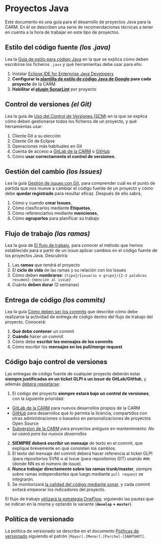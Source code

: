 
# Proyectos Java

Este documento es una guía para el desarrollo de proyectos Java para la CARM. En él se describen una serie de recomendaciones técnicas a tener en cuenta a la hora de trabajar en este tipo de proyectos.


## Estilo del código fuente *(los .java)*


Lea la [Guía de estilo para código Java](Guia-codigo-java.md) en la que se explica cómo deben escribirse los ficheros ```.java``` y qué herramientas debe usar para ello:

1. Instalar [Eclipse IDE for Enterprise Java Developers](https://www.eclipse.org/downloads/packages/)
2. **Configurar la [plantilla de estilo de código Java de Google](https://github.com/google/styleguide/blob/gh-pages/eclipse-java-google-style.xml) para cada proyecto** de la CARM
3. **Habilitar el [plugin SonarLint](https://www.sonarlint.org/eclipse/)** por proyecto

## Control de versiones *(el Git)*

Lea la guía de [Uso del Control de Versiones (SCM)](Guia-SCM.md) en la que se explica cómo deben gestionarse todos los ficheros de un proyecto, y qué herramientas usar:

1. Cliente Git a su elección
2. Cliente Git de Eclipse
3. Operaciones más habituales en Git
4. Cuenta de acceso a [GitLab de la CARM](https://gitlab.carm.es) o [GitHub](https://github.com/carm-es/)
5. Cómo **usar correctamente el control de versiones**.


## Gestión del cambio *(los Issues)*

Lea la guía [Gestión de issues con Git](Guia-Issues.md), para comprender cuál es el punto de partida que
nos mueve a cambiar el código fuente de un proyecto y cómo debe 
**quedar registrado** para resultar eficaz. Después de ello sabrá, 

1. Cómo y cuando **crear Issues**,
2. Cómo clasificarlos mediante **Etiquetas**,
3. Cómo referenciarlos mediante **menciones**,
4. Cómo **agruparlos** para planificar su trabajo 

## Flujo de trabajo  *(las ramas)*

Lea la guía de [El flujo de trabajo](Guia-Workflow.md), para conocer el método que hemos establecido para a partir de un Issue
aplicar cambios en el código fuente de los proyectos Java. Descubrirá:

1. Las **ramas** que tendrá el proyecto
2. El **ciclo de vida** de las ramas y su relación con los Issues
3. Cómo deben **nombrarse**: ```{tipo}/{usuario o grupo}/{2-3 palabras resumen}-{mención al issue}``` 
4. Cuánto **deben durar** (2 semanas)

## Entrega de código *(los commits)*

Lea la guía [Cómo deben ser los commits](Guia-Commits.md) que describe cómo debe
realizarse la actividad de entrega de código dentro del flujo de trabajo del proyecto. Conocerá:

1. **Qué debe contener** un commit
2. **Cuándo** hacer un commit
3. Cómo debe **escribir los mensajes de los commits**
4. Cómo escribir los **mensajes en los pull/merge request**



## Código bajo control de versiones

Las entregas de código fuente de cualquier proyecto deberán estar **siempre justificadas en un ticket GLPI o un *issue* de GitLab/GitHub**, y además [deberá respetarse](https://www.campusmvp.es/recursos/post/los-10-mandamientos-del-control-de-codigo-fuente.aspx):

1. El código del proyecto **siempre estará bajo un control de versiones**, con la siguiente prioridad:
* [GitLab de la CARM](https://gitlab.carm.es) para nuevos desarrollos propios de la CARM
* [GitHub](https://github.com/carm-es/) para desarrollos que lo permita la licencia, compartidos con otras administraciones o basados en personalizaciones de proyectos Open Source
* [Subversion de la CARM](https://vcs.carm.es) para proyectos antiguos en mantenimiento: *No se usará para los nuevos desarrollos*
2. **SIEMPRE deberá escribir un mensaje** de texto en el commit, que explique brevemente en qué consisten los cambios.
3. El texto del mensaje del commit deberá hacer referencia al ticket GLPI (para repositorios SVN) o al issue (para repositorios GIT) usando ```#NN``` (donde NN es el número de issue).
4. **Nunca trabajar directamente sobre las ramas trunk/master**, siempre sobre ramas independientes que luego mediante ```pull request``` se integrarán.
5. Se monitorizará [la calidad del código mediante sonar](https://sonarqube-pru.carm.es/projects), y cada commit evitará empeorar los indicadores del proyecto.

El flujo de trabajo [utilizará la estrategia OneFlow](https://www.endoflineblog.com/oneflow-a-git-branching-model-and-workflow), siguiendo las pautas que se indican en la misma y optando la variante (**```develop``` + ```master```**).


## Política de versionado

La política de versionado se describe en el documento [Políticas de versionado](../Politicas-de-versionado.md) siguiendo el patrón ```[Mayor].[Menor].[Parche]-[SNAPSHOT]```.